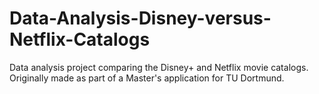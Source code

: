 # Data-Analysis-Disney-versus-Netflix-Catalogs
Data analysis project comparing the Disney+ and Netflix movie catalogs. Originally made as part of a Master's application for TU Dortmund.
